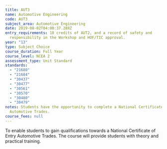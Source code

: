 ```yaml
---
title: AUT3
name: Automotive Engineering
code: AUT3
subject_area: Automotive Engineering
date: 2019-08-02T04:00:37.288Z
entry_requirements: 10 credits of AUT2, and a record of safety and
  responsibility in the Workshop and HOF/TIC approval.
year: "13"
type: Subject Choice
course_duration: Full Year
course_level: NCEA 2
assessment_type: Unit Standard
standards:
  - "21680"
  - "21684"
  - "30437"
  - "30477"
  - "30561"
  - "30570"
  - "30480"
  - "30479"
notes: Students have the opportunity to complete a National Certificate of Entry
  Automotive Trades.
course_fees: null
---
```

To enable students to gain qualifications towards a National Certificate of Entry Automotive Trades. The course will provide students with theory and practical training.
